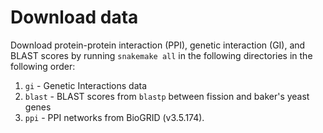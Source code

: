 # Download data

Download protein-protein interaction (PPI), genetic interaction (GI), and BLAST scores by running `snakemake all` 
in the following directories in the following order:

1. `gi` - Genetic Interactions data
2. `blast` - BLAST scores from `blastp` between fission and baker's yeast genes
3. `ppi` - PPI networks from BioGRID (v3.5.174).

